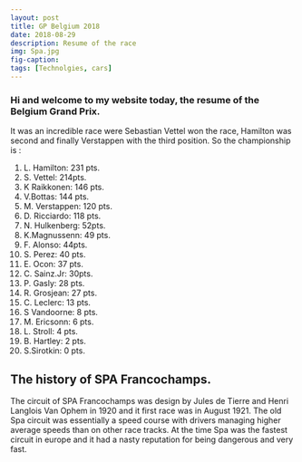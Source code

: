 ```yaml
---
layout: post
title: GP Belgium 2018
date: 2018-08-29
description: Resume of the race
img: Spa.jpg
fig-caption: 
tags: [Technolgies, cars]
---
```

### Hi and welcome to my website today, the resume of the Belgium Grand Prix.
It was an incredible race were Sebastian Vettel won the race, Hamilton was second and finally Verstappen with the third position.
So the championship is :

1. L. Hamilton: 231 pts.
2. S. Vettel: 214pts.
3. K Raikkonen: 146 pts.
4. V.Bottas: 144 pts.
5. M. Verstappen: 120 pts.
6. D. Ricciardo: 118 pts.
7. N. Hulkenberg: 52pts.
8. K.Magnussenn: 49 pts.
9. F. Alonso: 44pts.
10. S. Perez: 40 pts.
11. E. Ocon: 37 pts.
12. C. Sainz.Jr: 30pts.
13. P. Gasly: 28 pts.
14. R. Grosjean: 27 pts.
15. C. Leclerc: 13 pts.
16. S Vandoorne: 8 pts.
17. M. Ericsonn: 6 pts.
18. L. Stroll: 4 pts.
19. B. Hartley: 2 pts.
20. S.Sirotkin: 0 pts.

## The history of SPA Francochamps.

The circuit of SPA Francochamps was design by Jules de Tierre and  Henri Langlois Van Ophem in 1920 and it first race was in August 1921. The old Spa circuit was essentially a speed course with drivers managing higher average speeds than on other race tracks. At the time Spa was the fastest circuit in europe and it had a nasty reputation for being dangerous and very fast. 
